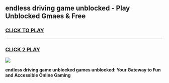 
## endless driving game unblocked - Play Unblocked Gmaes & Free
<h3>
<a href="https://news.freeplayer.one?title=endless_driving_game_unblocked&ref=23F">CLICK TO PLAY</a></h3>
<hr>

<h3>
<a href="https://news.freeplayer.one?title=endless_driving_game_unblocked&ref=23F">CLICK 2 PLAY</a>
  
</h3>

<a href="https://news.freeplayer.one?title=endless_driving_game_unblocked&ref=23F/"><img src="https://clearcache.store/games.png"></a>


**endless driving game unblocked games unblocked: Your Gateway to Fun and Accessible Online Gaming**
